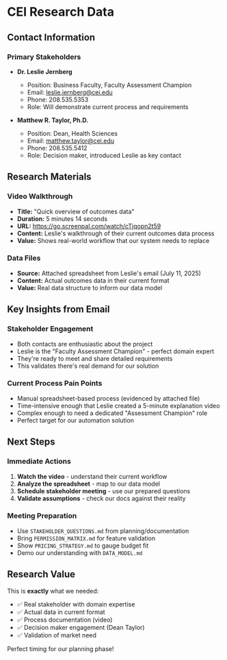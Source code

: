 # CEI Research Data

## Contact Information

### Primary Stakeholders
- **Dr. Leslie Jernberg**
  - Position: Business Faculty, Faculty Assessment Champion
  - Email: leslie.jernberg@cei.edu
  - Phone: 208.535.5353
  - Role: Will demonstrate current process and requirements

- **Matthew R. Taylor, Ph.D.**
  - Position: Dean, Health Sciences
  - Email: matthew.taylor@cei.edu
  - Phone: 208.535.5412
  - Role: Decision maker, introduced Leslie as key contact

## Research Materials

### Video Walkthrough
- **Title:** "Quick overview of outcomes data"
- **Duration:** 5 minutes 14 seconds
- **URL:** https://go.screenpal.com/watch/cTjqopn2t59
- **Content:** Leslie's walkthrough of their current outcomes data process
- **Value:** Shows real-world workflow that our system needs to replace

### Data Files
- **Source:** Attached spreadsheet from Leslie's email (July 11, 2025)
- **Content:** Actual outcomes data in their current format
- **Value:** Real data structure to inform our data model

## Key Insights from Email

### Stakeholder Engagement
- Both contacts are enthusiastic about the project
- Leslie is the "Faculty Assessment Champion" - perfect domain expert
- They're ready to meet and share detailed requirements
- This validates there's real demand for our solution

### Current Process Pain Points
- Manual spreadsheet-based process (evidenced by attached file)
- Time-intensive enough that Leslie created a 5-minute explanation video
- Complex enough to need a dedicated "Assessment Champion" role
- Perfect target for our automation solution

## Next Steps

### Immediate Actions
1. **Watch the video** - understand their current workflow
2. **Analyze the spreadsheet** - map to our data model
3. **Schedule stakeholder meeting** - use our prepared questions
4. **Validate assumptions** - check our docs against their reality

### Meeting Preparation
- Use `STAKEHOLDER_QUESTIONS.md` from planning/documentation
- Bring `PERMISSION_MATRIX.md` for feature validation
- Show `PRICING_STRATEGY.md` to gauge budget fit
- Demo our understanding with `DATA_MODEL.md`

## Research Value

This is **exactly** what we needed:
- ✅ Real stakeholder with domain expertise
- ✅ Actual data in current format
- ✅ Process documentation (video)
- ✅ Decision maker engagement (Dean Taylor)
- ✅ Validation of market need

Perfect timing for our planning phase!
